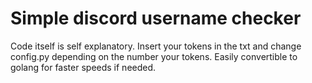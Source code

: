 # Simple discord username checker

Code itself is self explanatory.
Insert your tokens in the txt and change config.py depending on the number your tokens.
Easily convertible to golang for faster speeds if needed.
